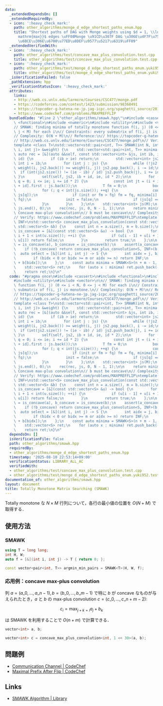 ```yaml
---
data:
  _extendedDependsOn: []
  _extendedRequiredBy:
  - icon: ':heavy_check_mark:'
    path: other_algorithms/monge_d_edge_shortest_paths_enum.hpp
    title: "Shortest paths of DAG with Monge weights using $d = 1, \\ldots, d_{\\\
      mathrm{max}}$ edges \uFF08Monge \u91CD\u307F DAG \u306E\u4F7F\u7528\u8FBA\u6570\
      \u6BCE\u306E\u6700\u77ED\u8DEF\u9577\u5217\u6319\uFF09"
  _extendedVerifiedWith:
  - icon: ':heavy_check_mark:'
    path: other_algorithms/test/concave_max_plus_convolution.test.cpp
    title: other_algorithms/test/concave_max_plus_convolution.test.cpp
  - icon: ':heavy_check_mark:'
    path: other_algorithms/test/monge_d_edge_shortest_paths_enum.yuki952.test.cpp
    title: other_algorithms/test/monge_d_edge_shortest_paths_enum.yuki952.test.cpp
  _isVerificationFailed: false
  _pathExtension: hpp
  _verificationStatusIcon: ':heavy_check_mark:'
  attributes:
    links:
    - http://web.cs.unlv.edu/larmore/Courses/CSC477/monge.pdf
    - https://codeforces.com/contest/1423/submission/98368491
    - https://topcoder-g-hatena-ne-jp.jag-icpc.org/spaghetti_source/20120923/1348327542.html
    - https://www.codechef.com/problems/MAXPREFFLIP
  bundledCode: "#line 2 \"other_algorithms/smawk.hpp\"\n#include <cassert>\n#include\
    \ <functional>\n#include <numeric>\n#include <utility>\n#include <vector>\n\n\
    // SMAWK: finding minima of totally monotone function f(i, j) (0 <= i < N, 0 <=\
    \ j < M) for each i\n// Constraints: every submatrix of f(i, j) is monotone.\n\
    // Complexity: O(N + M)\n// Reference:\n// https://topcoder-g-hatena-ne-jp.jag-icpc.org/spaghetti_source/20120923/1348327542.html\n\
    // http://web.cs.unlv.edu/larmore/Courses/CSC477/monge.pdf\n// Verify: https://codeforces.com/contest/1423/submission/98368491\n\
    template <class T>\nstd::vector<std::pair<int, T>> SMAWK(int N, int M, const std::function<T(int\
    \ i, int j)> &weight) {\n    std::vector<std::pair<int, T>> minima(N);\n\n   \
    \ auto rec = [&](auto &&self, const std::vector<int> &js, int ib, int ie, int\
    \ id) {\n        if (ib > ie) return;\n        std::vector<int> js2;\n       \
    \ int i = ib;\n        for (int j : js) {\n            while (!js2.empty() and\
    \ weight(i, js2.back()) >= weight(i, j)) js2.pop_back(), i -= id;\n          \
    \  if (int(js2.size()) != (ie - ib) / id) js2.push_back(j), i += id;\n       \
    \ }\n        self(self, js2, ib + id, ie, id * 2);\n\n        for (int i = ib,\
    \ q = 0; i <= ie; i += id * 2) {\n            const int jt = (i + id <= ie ? minima[i\
    \ + id].first : js.back());\n            T fm = 0;\n            bool init = true;\n\
    \            for (; q < int(js.size()); ++q) {\n                const T fq = weight(i,\
    \ js[q]);\n                if (init or fm > fq) fm = fq, minima[i] = std::make_pair(js[q],\
    \ fq);\n                init = false;\n                if (js[q] == jt) break;\n\
    \            }\n        }\n    };\n\n    std::vector<int> js(M);\n    std::iota(js.begin(),\
    \ js.end(), 0);\n    rec(rec, js, 0, N - 1, 1);\n\n    return minima;\n}\n\n//\
    \ Concave max-plus convolution\n// b must be concave\n// Complexity: O(n + m)\n\
    // Verify: https://www.codechef.com/problems/MAXPREFFLIP\ntemplate <class S, S\
    \ INF>\nstd::vector<S> concave_max_plus_convolution(const std::vector<S> &a, const\
    \ std::vector<S> &b) {\n    const int n = a.size(), m = b.size();\n\n    auto\
    \ is_concave = [&](const std::vector<S> &u) -> bool {\n        for (int i = 1;\
    \ i + 1 < int(u.size()); ++i) {\n            if (u[i - 1] + u[i + 1] > u[i] +\
    \ u[i]) return false;\n        }\n        return true;\n    };\n\n    bool a_concave\
    \ = is_concave(a), b_concave = is_concave(b);\n    assert(a_concave or b_concave);\n\
    \    if (!b_concave) return concave_max_plus_convolution<S, INF>(b, a);\n\n  \
    \  auto select = [&](int i, int j) -> S {\n        int aidx = j, bidx = i - j;\n\
    \        if (bidx < 0 or bidx >= m or aidx >= n) return INF;\n        return -(a[aidx]\
    \ + b[bidx]);\n    };\n    const auto minima = SMAWK<S>(n + m - 1, n, select);\n\
    \    std::vector<S> ret;\n    for (auto x : minima) ret.push_back(-x.second);\n\
    \    return ret;\n}\n"
  code: "#pragma once\n#include <cassert>\n#include <functional>\n#include <numeric>\n\
    #include <utility>\n#include <vector>\n\n// SMAWK: finding minima of totally monotone\
    \ function f(i, j) (0 <= i < N, 0 <= j < M) for each i\n// Constraints: every\
    \ submatrix of f(i, j) is monotone.\n// Complexity: O(N + M)\n// Reference:\n\
    // https://topcoder-g-hatena-ne-jp.jag-icpc.org/spaghetti_source/20120923/1348327542.html\n\
    // http://web.cs.unlv.edu/larmore/Courses/CSC477/monge.pdf\n// Verify: https://codeforces.com/contest/1423/submission/98368491\n\
    template <class T>\nstd::vector<std::pair<int, T>> SMAWK(int N, int M, const std::function<T(int\
    \ i, int j)> &weight) {\n    std::vector<std::pair<int, T>> minima(N);\n\n   \
    \ auto rec = [&](auto &&self, const std::vector<int> &js, int ib, int ie, int\
    \ id) {\n        if (ib > ie) return;\n        std::vector<int> js2;\n       \
    \ int i = ib;\n        for (int j : js) {\n            while (!js2.empty() and\
    \ weight(i, js2.back()) >= weight(i, j)) js2.pop_back(), i -= id;\n          \
    \  if (int(js2.size()) != (ie - ib) / id) js2.push_back(j), i += id;\n       \
    \ }\n        self(self, js2, ib + id, ie, id * 2);\n\n        for (int i = ib,\
    \ q = 0; i <= ie; i += id * 2) {\n            const int jt = (i + id <= ie ? minima[i\
    \ + id].first : js.back());\n            T fm = 0;\n            bool init = true;\n\
    \            for (; q < int(js.size()); ++q) {\n                const T fq = weight(i,\
    \ js[q]);\n                if (init or fm > fq) fm = fq, minima[i] = std::make_pair(js[q],\
    \ fq);\n                init = false;\n                if (js[q] == jt) break;\n\
    \            }\n        }\n    };\n\n    std::vector<int> js(M);\n    std::iota(js.begin(),\
    \ js.end(), 0);\n    rec(rec, js, 0, N - 1, 1);\n\n    return minima;\n}\n\n//\
    \ Concave max-plus convolution\n// b must be concave\n// Complexity: O(n + m)\n\
    // Verify: https://www.codechef.com/problems/MAXPREFFLIP\ntemplate <class S, S\
    \ INF>\nstd::vector<S> concave_max_plus_convolution(const std::vector<S> &a, const\
    \ std::vector<S> &b) {\n    const int n = a.size(), m = b.size();\n\n    auto\
    \ is_concave = [&](const std::vector<S> &u) -> bool {\n        for (int i = 1;\
    \ i + 1 < int(u.size()); ++i) {\n            if (u[i - 1] + u[i + 1] > u[i] +\
    \ u[i]) return false;\n        }\n        return true;\n    };\n\n    bool a_concave\
    \ = is_concave(a), b_concave = is_concave(b);\n    assert(a_concave or b_concave);\n\
    \    if (!b_concave) return concave_max_plus_convolution<S, INF>(b, a);\n\n  \
    \  auto select = [&](int i, int j) -> S {\n        int aidx = j, bidx = i - j;\n\
    \        if (bidx < 0 or bidx >= m or aidx >= n) return INF;\n        return -(a[aidx]\
    \ + b[bidx]);\n    };\n    const auto minima = SMAWK<S>(n + m - 1, n, select);\n\
    \    std::vector<S> ret;\n    for (auto x : minima) ret.push_back(-x.second);\n\
    \    return ret;\n}\n"
  dependsOn: []
  isVerificationFile: false
  path: other_algorithms/smawk.hpp
  requiredBy:
  - other_algorithms/monge_d_edge_shortest_paths_enum.hpp
  timestamp: '2025-08-10 22:53:14+09:00'
  verificationStatus: LIBRARY_ALL_AC
  verifiedWith:
  - other_algorithms/test/concave_max_plus_convolution.test.cpp
  - other_algorithms/test/monge_d_edge_shortest_paths_enum.yuki952.test.cpp
documentation_of: other_algorithms/smawk.hpp
layout: document
title: Totally Monotone Matrix Searching (SMAWK)
---
```


Totally monotone な $N \times M$ 行列について，各行の最小値の位置を $O(N + M)$ で取得する．

## 使用方法

### SMAWK

```cpp
using T = long long;
int H, W;
auto f = [&](int i, int j) -> T { return 0; };

const vector<pair<int, T>> argmin_min_pairs = SMAWK<T>(H, W, f);
```

### 応用例：concave max-plus convolution

列 $a = (a\_0, \dots, a\_{n - 1}), b = (b\_0, \dots, b\_{m - 1})$ で特に $b$ が concave なものが与えられたとき，$a$ と $b$ の max-plus convolution $c = (c\_0, \dots, c\_{n + m - 2})$:

$$
c_i = \max_{j + k = i} a_j + b_k
$$

は SMAWK を利用することで $O(n + m)$ で計算できる．

```cpp
vector<int> a, b;

vector<int> c = concave_max_plus_convolution<int, 1 << 30>(a, b);
```

## 問題例

- [Communication Channel \| CodeChef](https://www.codechef.com/problems/COMMCHA)
- [Maximal Prefix After Flip \| CodeChef](https://www.codechef.com/problems/MAXPREFFLIP)

## Links

- [SMAWK Algorithm \| Library](https://noshi91.github.io/Library/algorithm/smawk.cpp.html)
